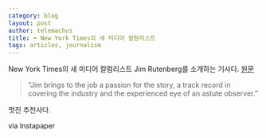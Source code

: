 ```yaml
--- 
category: blog
layout: post
author: telemachus
title: ➦ New York Times의 새 미디어 칼럼리스트
tags: articles, journalism
--- 
```




New York Times의 새 미디어 칼럼리스트 Jim Rutenberg를 소개하는 기사다. [원문](http://www.nytimes.com/2016/01/13/business/media/new-york-times-names-new-media-columnist.html)

> “Jim brings to the job a passion for the story, a track record in covering the industry and the experienced eye of an astute observer.”

멋진 추천사다. 


via Instapaper
